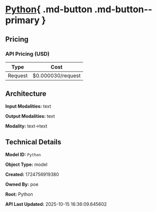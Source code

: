 # [Python](https://poe.com/Python){ .md-button .md-button--primary }

## Pricing

### API Pricing (USD)

| Type | Cost |
|------|------|
| Request | $0.000030/request |

## Architecture

**Input Modalities:** text

**Output Modalities:** text

**Modality:** text->text


## Technical Details

**Model ID:** `Python`

**Object Type:** model

**Created:** 1724756919380

**Owned By:** poe

**Root:** Python

**API Last Updated:** 2025-10-15 16:36:09.645602
